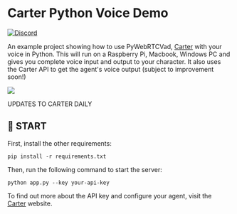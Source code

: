 # Carter Python Voice Demo

[![Discord](https://img.shields.io/badge/Discord-%235865F2.svg?style=for-the-badge&logo=discord&logoColor=white)](https://discord.gg/EBfr3vHd8M)

An example project showing how to use PyWebRTCVad, [Carter](https://www.carterlabs.ai) with your voice in Python. This will run on a Raspberry Pi, Macbook, Windows PC and gives you complete voice input and output to your character. It also uses the Carter API to get the agent's voice output (subject to improvement soon!)

![](https://i.giphy.com/media/26DNc9KWmxRd8nkUU/giphy.webp)

UPDATES TO CARTER DAILY

## 🚀 START

First, install the other requirements:

`pip install -r requirements.txt`

Then, run the following command to start the server:

`python app.py --key your-api-key`

To find out more about the API key and configure your agent, visit the [Carter](https://www.carterlabs.ai/) website.
